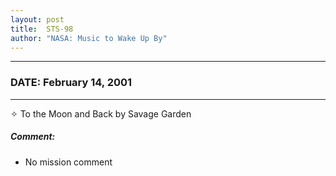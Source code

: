 ```yaml
---
layout: post
title:  STS-98
author: "NASA: Music to Wake Up By"
---
```


----
### DATE: February 14, 2001
----
✧ To the Moon and Back by Savage Garden

##### Comment:
* No mission comment
